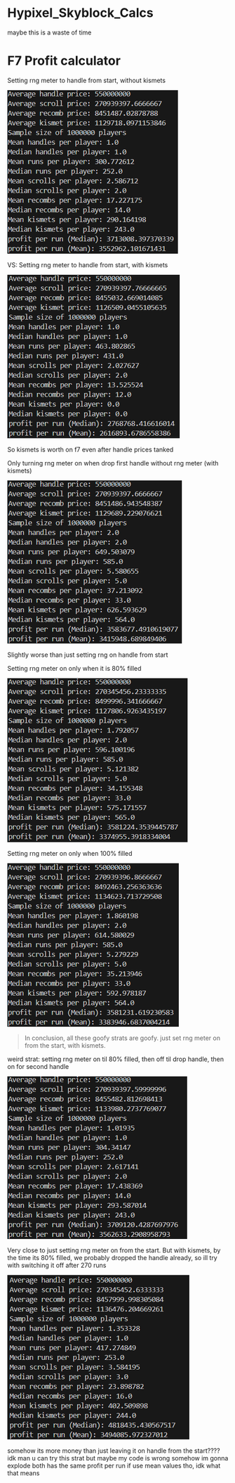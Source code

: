 # Hypixel_Skyblock_Calcs
maybe this is a waste of time

# F7 Profit calculator

Setting rng meter to handle from start, without kismets


![option1](option1.png)


VS:
Setting rng meter to handle from start, with kismets


![option1_nokismets](option1_nokismet.png)

So kismets is worth on f7 even after handle prices tanked


Only turning rng meter on when drop first handle without rng meter (with kismets)


![option2](option2.png)


Slightly worse than just setting rng on handle from start

Setting rng meter on only when it is 80% filled


![option4_730](option4_730.png)


Setting rng meter on only when 100% filled


![option4_914](option4_914.png)



> In conclusion, all these goofy strats are goofy. just set rng meter on from the start, with kismets.

weird strat: setting rng meter on til 80% filled, then off til drop handle, then on for second handle 


![option3_730](option3_730.png)


Very close to just setting rng meter on from the start. But with kismets, by the time its 80% filled, we probably dropped the handle already, so ill try with switching it off after 270 runs


![option3_250](option3_270.png)



somehow its more money than just leaving it on handle from the start???? idk man u can try this strat but maybe my code is wrong somehow im gonna explode
both has the same profit per run if use mean values tho, idk what that means
